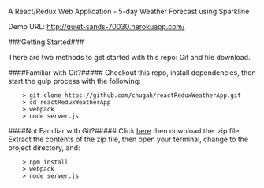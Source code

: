 A React/Redux Web Application - 5-day Weather Forecast using Sparkline

Demo URL:  http://quiet-sands-70030.herokuapp.com/

###Getting Started###

There are two methods to get started with this repo: Git and file download.

####Familiar with Git?#####
Checkout this repo, install dependencies, then start the gulp process with the following:

```
	> git clone https://github.com/chugah/reactReduxWeatherApp.git
	> cd reactReduxWeatherApp
	> webpack
	> node server.js
```

####Not Familiar with Git?#####
Click [here](https://github.com/chugah/reactReduxWeatherApp.git) then download the .zip file.  Extract the contents of the zip file, then open your terminal, change to the project directory, and:

```
	> npm install
	> webpack
	> node server.js
```
